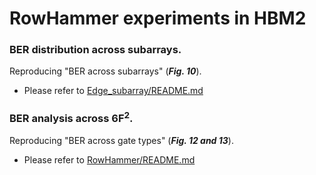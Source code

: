 # RowHammer experiments in HBM2 

### BER distribution across subarrays.
Reproducing "BER across subarrays" (***Fig. 10***).
* Please refer to [Edge_subarray/README.md](Edge_subarray/README.md)

### BER analysis across 6F<sup>2</sup>. 
Reproducing "BER across gate types" (***Fig. 12 and 13***).
* Please refer to [RowHammer/README.md](RowHammer/README.md)
